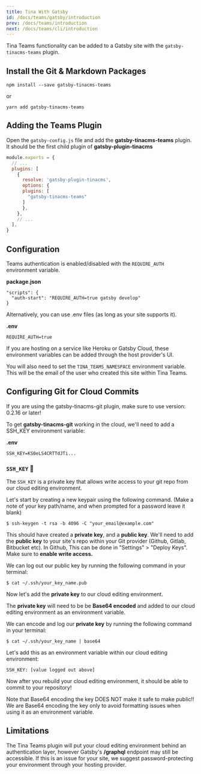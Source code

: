 ```yaml
---
title: Tina With Gatsby
id: /docs/teams/gatsby/introduction
prev: /docs/teams/introduction
next: /docs/teams/cli/introduction
---
```


Tina Teams functionality can be added to a Gatsby site with the `gatsby-tinacms-teams` plugin.

## Install the Git & Markdown Packages

    npm install --save gatsby-tinacms-teams

or

    yarn add gatsby-tinacms-teams

## Adding the Teams Plugin

Open the `gatsby-config.js` file and add the **gatsby-tinacms-teams** plugin. It should be the first child plugin of **gatsby-plugin-tinacms**

```JavaScript
module.exports = {
  // ...
  plugins: [
    {
      resolve: 'gatsby-plugin-tinacms',
      options: {
      plugins: [
        "gatsby-tinacms-teams"
      ]
      },
    },
    // ...
  ],
}
```

## Configuration

Teams authentication is enabled/disabled with the `REQUIRE_AUTH` environment variable.

**package.json**

```
"scripts": {
  "auth-start": "REQUIRE_AUTH=true gatsby develop"
}
```

Alternatively, you can use .env files (as long as your site supports it).

**.env**

```
REQUIRE_AUTH=true
```

<tip>
If you are hosting on a service like Heroku or Gatsby Cloud, these environment variables can be added through the host provider's UI.
</tip>

You will also need to set the `TINA_TEAMS_NAMESPACE` environment variable. This will be the email of the user who created this site within Tina Teams.

## Configuring Git for Cloud Commits

<tip>
If you are using the gatsby-tinacms-git plugin, make sure to use version: 0.2.16 or later!
</tip>

To get **gatsby-tinacms-git** working in the cloud, we'll need to add a SSH_KEY environment variable:

**.env**

```
SSH_KEY=KS0eLS4CRTTdJTi...
```

### `SSH_KEY` 🔑

The `SSH_KEY` is a private key that allows write access to your git repo from our cloud editing environment.

Let's start by creating a new keypair using the following command. (Make a note of your key path/name, and when prompted for a password leave it blank)

```
$ ssh-keygen -t rsa -b 4096 -C "your_email@example.com"
```

This should have created a **private key**, and a **public key**. We'll need to add the **public key** to your site's repo within your Git provider (Github, Gitlab, Bitbucket etc). In Github, This can be done in "Settings" > "Deploy Keys". Make sure to **enable write access.**

We can log out our public key by running the following command in your terminal:

```
$ cat ~/.ssh/your_key_name.pub
```

Now let's add the **private key** to our cloud editing environment.

The **private key** will need to be be **Base64 encoded** and added to our cloud editing environment as an environment variable.

We can encode and log our **private key** by running the following command in your terminal:

```
$ cat ~/.ssh/your_key_name | base64
```

Let's add this as an environment variable within our cloud editing environment:

```
SSH_KEY: [value logged out above]
```

Now after you rebuild your cloud editing environment, it should be able to commit to your repository!

<tip>
Note that Base64 encoding the key DOES NOT make it safe to make public!! We are Base64 encoding the key only to avoid formatting issues when using it as an environment variable.
</tip>

## Limitations

The Tina Teams plugin will put your cloud editing environment behind an authentication layer, however Gatsby's **/graphql** endpoint may still be accessible. If this is an issue for your site, we suggest password-protecting your environment through your hosting provider.
